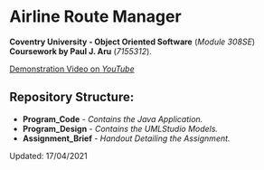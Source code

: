 # Airline Route Manager
**Coventry University - Object Oriented Software** (*Module 308SE*) **Coursework by Paul J. Aru** (*7155312*).

[Demonstration Video on *YouTube*](https://youtu.be/63_PoKTnC50)

## Repository Structure:

- **Program_Code** - *Contains the Java Application.*
- **Program_Design** - *Contains the UMLStudio Models.*
- **Assignment_Brief** - *Handout Detailing the Assignment.*



Updated: 17/04/2021